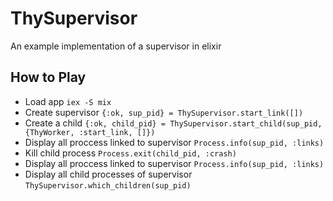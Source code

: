 # ThySupervisor

An example implementation of a supervisor in elixir

## How to Play

- Load app `iex -S mix`
- Create supervisor `{:ok, sup_pid} = ThySupervisor.start_link([])`
- Create a child `{:ok, child_pid} = ThySupervisor.start_child(sup_pid, {ThyWorker, :start_link, []})`
- Display all proccess linked to supervisor `Process.info(sup_pid, :links)`
- Kill child process `Process.exit(child_pid, :crash)`
- Display all proccess linked to supervisor `Process.info(sup_pid, :links)`
- Display all child processes of supervisor `ThySupervisor.which_children(sup_pid)`


